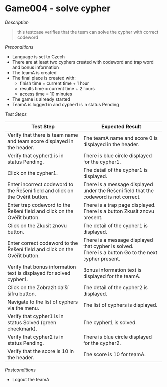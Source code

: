 # Game004 - solve cypher

*Description*
>this testcase verifies that the team can solve the cypher with correct codeword

*Preconditions*
* Language is set to Czech
* There are at least two cyphers created with codeword and trap word and bonus information
* The teamA is created
* The final place is created with:
    * finish time = current time + 1 hour
    * results time = current time + 2 hours
    * access time = 10 minutes
* The game is already started
* TeamA is logged in and cypher1 is in status Pending

*Test Steps*

|Test Step|Expected Result|
|---------|---------------|
|Verify that there is team name and team score displayed in the header.|The teamA name and score 0 is displayed in the header.|
|Verify that cypher1 is in status Pending.|There is blue circle displayed for the cypher1.|
|Click on the cypher1.|The detail of the cypher1 is displayed.|
|Enter incorrect codeword to the Řešení field and click on the Ověřit button.|There is a message displayed under the Řešení field that the codeword is not correct.|
|Enter trap codeword to the Řešení field and click on the Ověřit button.|There is a trap page displayed.<br>There is a button Zkusit znovu present.|
|Click on the Zkusit znovu button.|The detail of the cypher1 is displayed.|
|Enter correct codeword to the Řešení field and click on the Ověřit button.|There is a message displayed that cypher is solved.<br>There is a button Go to the next cypher present.|
|Verify that bonus information text is displayed for solved cypher1.|Bonus information text is displayed for the teamA.|
|Click on the Zobrazit další šifru button.|The detail of the cypher2 is displayed.|
|Navigate to the list of cyphers via the menu.|The list of cyphers is displayed.|
|Verify that cypher1 is in status Solved (green checkmark).|The cypher1 is solved.|
|Verify that cypher2 is in status Pending.|There is blue circle displayed for the cypher2.|
|Verify that the score is 10 in the header.|The score is 10 for teamA.|

*Postconditions*
* Logout the teamA